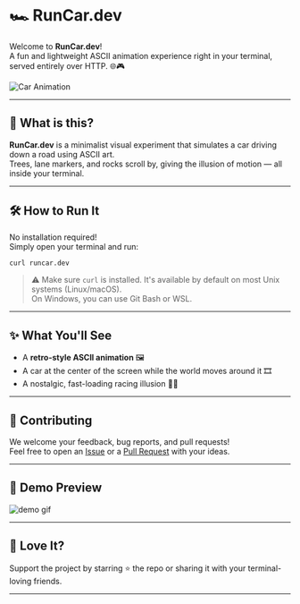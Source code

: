 # 🏎️ RunCar.dev

Welcome to **RunCar.dev**!  
A fun and lightweight ASCII animation experience right in your terminal, served entirely over HTTP. 🌐🎮

![Car Animation](https://cdn.ngutierrezp.cl/car.gif)

---

## 🚀 What is this?

**RunCar.dev** is a minimalist visual experiment that simulates a car driving down a road using ASCII art.  
Trees, lane markers, and rocks scroll by, giving the illusion of motion — all inside your terminal.

---

## 🛠️ How to Run It

No installation required!  
Simply open your terminal and run:

```bash
curl runcar.dev
```

> ⚠️ Make sure `curl` is installed. It's available by default on most Unix systems (Linux/macOS).  
> On Windows, you can use Git Bash or WSL.

---

## ✨ What You'll See

- A **retro-style ASCII animation** 🖼️  
- A car at the center of the screen while the world moves around it 🎞️  
- A nostalgic, fast-loading racing illusion 🚗💨

---

## 🤝 Contributing

We welcome your feedback, bug reports, and pull requests!  
Feel free to open an [Issue](https://github.com/ngutierrezp/runcar.dev/issues) or a [Pull Request](https://github.com/ngutierrezp/runcar.dev/pulls) with your ideas.

---


## 🧪 Demo Preview

![demo gif](https://cdn.ngutierrezp.cl/car.gif)

---

## 🧡 Love It?

Support the project by starring ⭐ the repo or sharing it with your terminal-loving friends.

---
